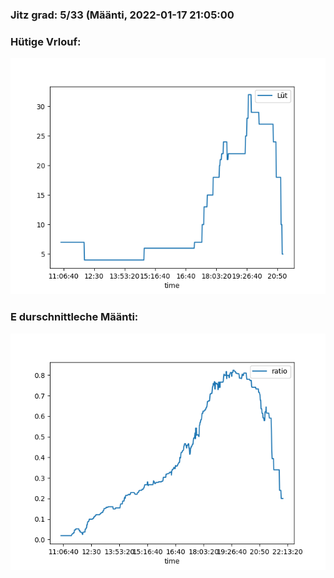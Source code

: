 ### Jitz grad: 5/33 (Määnti, 2022-01-17 21:05:00

### Hütige Vrlouf:
![Graph](Today.png)

### E durschnittleche Määnti:
![Graph](Määnti.png)